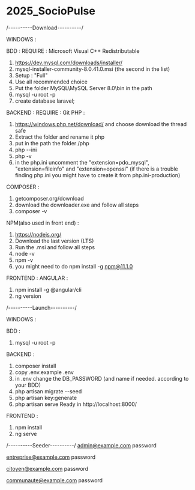 # 2025_SocioPulse

/----------Download----------/

WINDOWS :


BDD :
REQUIRE : Microsoft Visual C++ Redistributable 
1) https://dev.mysql.com/downloads/installer/
2) mysql-installer-community-8.0.41.0.msi (the second in the list)
3) Setup : "Full"
4) Use all recommended choice
5) Put the folder MySQL\MySQL Server 8.0\bin in the path
6) mysql -u root -p
7) create database laravel;


BACKEND :
REQUIRE : Git
PHP : 
1) https://windows.php.net/download/ and choose download the thread safe
2) Extract the folder and rename it php
3) put in the path the folder /php
4) php --ini 
5) php -v
6) in the php.ini uncomment the "extension=pdo_mysql", "extension=fileinfo" and "extension=openssl"
(if there is a trouble finding php.ini you might have to create it from php.ini-production)

COMPOSER : 
1) getcomposer.org/download
2) download the downloader.exe and follow all steps
3) composer -v


NPM(also used in front end) :
1) https://nodejs.org/
2) Download the last version (LTS)
3) Run the .msi and follow all steps
4) node -v
5) npm -v
6) you might need to do npm install -g npm@11.1.0


FRONTEND :
ANGULAR : 
1) npm install -g @angular/cli
2) ng version


/----------Launch----------/

WINDOWS :


BDD :
1) mysql -u root -p

BACKEND :
1) composer install
2) copy .env.example .env
3) in .env change the DB_PASSWORD (and name if needed. according to your BDD)
4) php artisan migrate --seed
5) php artisan key:generate
6) php artisan serve
Ready in http://localhost:8000/

FRONTEND :
1) npm install
2) ng serve

/----------Seeder----------/
admin@example.com
password

entreprise@example.com
password

citoyen@example.com
password

communaute@example.com
password
